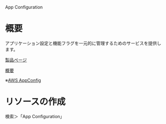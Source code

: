 App Configuration

# 概要

アプリケーション設定と機能フラグを一元的に管理するためのサービスを提供します。

[製品ページ](https://azure.microsoft.com/ja-jp/services/app-configuration/)


[概要](https://docs.microsoft.com/ja-jp/azure/azure-app-configuration/overview)


※[AWS AppConfig](https://docs.aws.amazon.com/ja_jp/appconfig/latest/userguide/what-is-appconfig.html)

# リソースの作成

検索＞「App Configuration」

